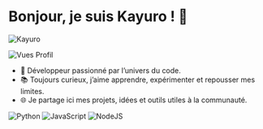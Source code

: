 # Bonjour, je suis Kayuro ! 👋

![Kayuro](https://img.shields.io/badge/Kayuro-A9A9A9)

![Vues Profil](https://komarev.com/ghpvc/?username=kayuro&color=blueviolet)

- 🚀 Développeur passionné par l’univers du code.
- 📚 Toujours curieux, j’aime apprendre, expérimenter et repousser mes limites.
- 🌐 Je partage ici mes projets, idées et outils utiles à la communauté.

![Python](https://img.shields.io/badge/Python-3776AB?style=for-the-badge&logo=python&logoColor=white)
![JavaScript](https://img.shields.io/badge/JavaScript-F7DF1E?style=for-the-badge&logo=javascript&logoColor=black)
![NodeJS](https://img.shields.io/badge/node.js-6DA55F?style=for-the-badge&logo=node.js&logoColor=white)
